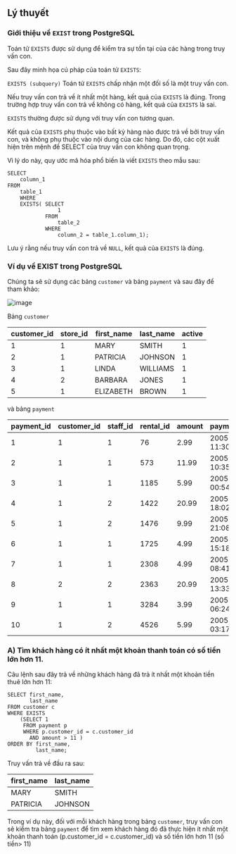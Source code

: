 ## Lý thuyết
### Giới thiệu về `EXIST` trong PostgreSQL
Toán tử `EXISTS` được sử dụng để kiểm tra sự tồn tại của các hàng trong truy vấn con.

Sau đây minh họa cú pháp của toán tử `EXISTS`:

`EXISTS (subquery)`
Toán tử `EXISTS` chấp nhận một đối số là một truy vấn con.

Nếu truy vấn con trả về ít nhất một hàng, kết quả của `EXISTS` là đúng. Trong trường hợp truy vấn con trả về không có hàng, kết quả của `EXISTS` là sai.

`EXISTS` thường được sử dụng với truy vấn con tương quan.

Kết quả của `EXISTS` phụ thuộc vào bất kỳ hàng nào được trả về bởi truy vấn con, và không phụ thuộc vào nội dung của các hàng. Do đó, các cột xuất hiện trên mệnh đề SELECT của truy vấn con không quan trọng.

Vì lý do này, quy ước mã hóa phổ biến là viết `EXISTS` theo mẫu sau:
```
SELECT 
    column_1 
FROM 
    table_1
    WHERE 
    EXISTS( SELECT 
                1 
            FROM 
                table_2 
            WHERE 
                column_2 = table_1.column_1);
```
Lưu ý rằng nếu truy vấn con trả về `NULL`, kết quả của `EXISTS` là đúng.

### Ví dụ về EXIST trong PostgreSQL
Chúng ta sẽ sử dụng các bảng `customer` và bảng `payment` và sau đây để tham khảo:

![image](https://github.com/user-attachments/assets/572042a8-45a7-4187-9ae5-469fa70b2e43)

Bảng `customer`

customer_id	| store_id	| first_name	| last_name	| active
------------|-----------|-------------|-----------|-------
1	| 1	| MARY	| SMITH	| 1
2	| 1	| PATRICIA	| JOHNSON	| 1
3	| 1	| LINDA	| WILLIAMS	| 1
4	| 2	| BARBARA	| JONES	| 1
5	| 1	| ELIZABETH	| BROWN	| 1

và bảng `payment`

payment_id	| customer_id	| staff_id	| rental_id	| amount	| payment_date
------------|-------------|-----------|-----------|---------|-------------
1	| 1	| 1	| 76	| 2.99	| 2005-05-25 11:30:37
2	| 1	| 1	| 573	| 11.99	| 2005-05-28 10:35:23
3	| 1	| 1	| 1185	| 5.99	| 2005-06-15 00:54:12
4	| 1	| 2	| 1422	| 20.99	| 2005-06-15 18:02:53
5	| 1	| 2	| 1476	| 9.99	| 2005-06-15 21:08:46
6	| 1	| 1	| 1725	| 4.99	| 2005-06-16 15:18:57
7	| 1	| 1	| 2308	| 4.99	| 2005-06-18 08:41:48
8	| 2	| 2 | 2363	| 20.99	| 2005-06-18 13:33:59
9	| 1	| 1	| 3284	| 3.99	| 2005-06-21 06:24:45
10	| 1	| 2	| 4526	| 5.99	| 2005-07-08 03:17:05

### A) Tìm khách hàng có ít nhất một khoản thanh toán có số tiền lớn hơn 11.
Câu lệnh sau đây trả về những khách hàng đã trả ít nhất một khoản tiền thuê lớn hơn 11:
```
SELECT first_name,
       last_name
FROM customer c
WHERE EXISTS
    (SELECT 1
     FROM payment p
     WHERE p.customer_id = c.customer_id
       AND amount > 11 )
ORDER BY first_name,
         last_name;
```
Truy vấn trả về đầu ra sau:

first_name	| last_name
------------|----------
MARY	| SMITH
PATRICIA	| JOHNSON

Trong ví dụ này, đối với mỗi khách hàng trong bảng `customer`, truy vấn con sẽ kiểm tra bảng `payment` để tìm xem khách hàng đó đã thực hiện ít nhất một khoản thanh toán (p.customer_id = c.customer_id) và số tiền lớn hơn 11 (số tiền> 11)
